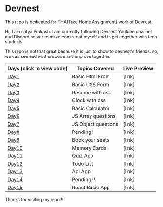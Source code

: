 # Devnest
This repo is dedicated for THA(Take Home Assignment) work of Devnest.


Hi, I am satya Prakash. I am currently following Devnest Youtube channel and Discord server to make consistent myself and to get-together with tech students.

This repo is not that great because it is just to show to devnest's friends. so, we can see each-others code and improve together.

| Days (click to view code)                                                     | Topics Covered                         | Live Preview                                                                 |
| ----------------------------------------------------------------------------- | -------------------------------------- | ---------------------------------------------------------------------------- |
| [Day1](./d_1_2)                                                              | Basic Html From                        | [link]      
| [Day2](./d_1_2/d2.css)                                                              | Basic CSS Form                         | [link]                 |
| [Day3](./d3)                                                              | Resume with css                        | [link]                  |
| [Day4](./d4)                                                              | Clock with css                         | [link]                 |
| [Day5](./d5)                                                              | Basic Calculator                       | [link] |
| [Day6](./d6)                                                              | JS Array questions                     | [link]                                                   |
| [Day7](./d7)                                                              | JS Object questions                    | [link]                                                |
| [Day8](./d8)                                                              | Pending !                       | [link]          |
| [Day9](./d9)                                                              | Book your seats                        | [link]   |
| [Day10](./d10_mindgame)                                                             | Memory Cards                           | [link]      |
| [Day11](./d11_quiz)                                                             | Quiz App                               | [link]      |
| [Day12](./d12_ToDo)                                                             | Todo List                              | [link]       |
| [Day13](./d13_14_15/use_api.html)                                                             | Api App                                | [link]       |
| [Day14](./d13_14_15)                                                             | Pending !!                        | [link]       |
| [Day15](./React/src)                                                             | React Basic App                        | [link]      |

Thanks for visiting my repo !!!
